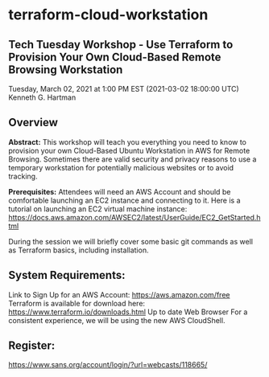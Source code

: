 # terraform-cloud-workstation

## Tech Tuesday Workshop - Use Terraform to Provision Your Own Cloud-Based Remote Browsing Workstation
Tuesday, March 02, 2021 at 1:00 PM EST (2021-03-02 18:00:00 UTC)
Kenneth G. Hartman

## Overview
**Abstract:** This workshop will teach you everything you need to know to provision your own Cloud-Based Ubuntu Workstation in AWS for Remote Browsing. Sometimes there are valid security and privacy reasons to use a temporary workstation for potentially malicious websites or to avoid tracking.

**Prerequisites:** Attendees will need an AWS Account and should be comfortable launching an EC2 instance and connecting to it. Here is a tutorial on launching an EC2 virtual machine instance: https://docs.aws.amazon.com/AWSEC2/latest/UserGuide/EC2_GetStarted.html

During the session we will briefly cover some basic git commands as well as Terraform basics, including installation.

## System Requirements:

Link to Sign Up for an AWS Account: https://aws.amazon.com/free
Terraform is available for download here: https://www.terraform.io/downloads.html
Up to date Web Browser
For a consistent experience, we will be using the new AWS CloudShell.

## Register:
https://www.sans.org/account/login/?url=webcasts/118665/ 
